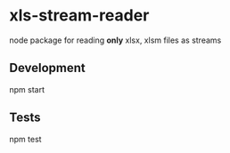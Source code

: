 # xls-stream-reader

node package for reading **only** xlsx, xlsm files as streams

## Development

  npm start

## Tests

  npm test
